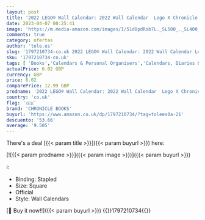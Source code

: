 ```yaml
---
layout: post
title: '2022 LEGO® Wall Calendar: 2022 Wall Calendar  Lego X Chronicle Books '
date: 2023-04-07 00:25:41
image: 'https://m.media-amazon.com/images/I/51d8pdRsb7L._SL500_._SL400_.jpg'
comments: true
category: ofertas
author: 'tole.es'
slug: '1797210734-co.uk 2022 LEGO® Wall Calendar: 2022 Wall Calendar Lego X...'
sku: '1797210734-co.uk'
tags: [ 'Books','Calendars & Personal Organisers','Calendars, Diaries & Annuals','Office Products','Stationery & Office Supplies','Wall Calendars','chronicle books','lego','lego®','🇬🇧', ]
actualPrice: 6.02 GBP
currency: GBP
price: 6.02
comparePrice: 12.99 GBP
prodname: '2022 LEGO® Wall Calendar: 2022 Wall Calendar  Lego X Chronicle Books '
country: 'co.uk'
flag: '🇬🇧'
brand: 'CHRONICLE BOOKS'
buyurl: 'https://www.amazon.co.uk/dp/1797210734/?tag=tolees0a-21'
descuento: '53.66'
average: '9.505'
---
```


There's a deal [{{< param title >}}]({{< param buyurl >}})  here:

[![{{< param prodname >}}]({{< param image >}})]({{< param buyurl >}})

ℹ️:

- Binding: Stapled
- Size: Square
- Official
- Style: Wall Calendars

[🛒 Buy it now!!]({{< param buyurl >}})
{{<world>}}1797210734{{</world>}}
